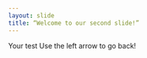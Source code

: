 ```yaml
--- 
layout: slide 
title: “Welcome to our second slide!” 
--- 
```

Your test 
Use the left arrow to go back!

